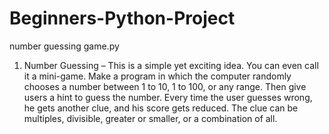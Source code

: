 # Beginners-Python-Project
number guessing game.py
1. Number Guessing – This is a simple yet exciting idea. You can even call it a mini-game. Make a program in which the computer randomly chooses a number between 1 to 10, 1 to 100, or any range. Then give users a hint to guess the number. Every time the user guesses wrong, he gets another clue, and his score gets reduced. The clue can be multiples, divisible, greater or smaller, or a combination of all.
